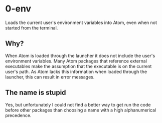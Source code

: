 # 0-env

Loads the current user's environment variables into Atom, even when not started from the terminal.

## Why?

When Atom is loaded through the launcher it does not include the user's environment variables. Many Atom packages that reference external executables make the assumption that the executable is on the current user's path. As Atom lacks this information when loaded through the launcher, this can result in error messages.

## The name is stupid

Yes, but unfortunately I could not find a better way to get run the code before other packages than choosing a name with a high alphanumerical precedence.
